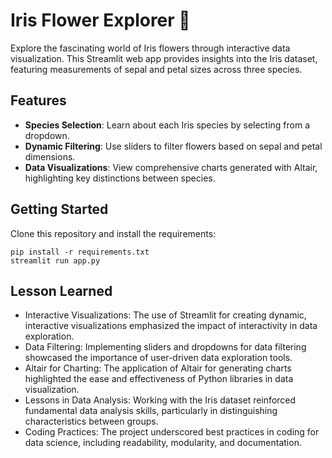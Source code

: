 # Iris Flower Explorer 🌸

Explore the fascinating world of Iris flowers through interactive data visualization. This Streamlit web app provides insights into the Iris dataset, featuring measurements of sepal and petal sizes across three species.

## Features
- **Species Selection**: Learn about each Iris species by selecting from a dropdown.
- **Dynamic Filtering**: Use sliders to filter flowers based on sepal and petal dimensions.
- **Data Visualizations**: View comprehensive charts generated with Altair, highlighting key distinctions between species.

## Getting Started
Clone this repository and install the requirements:
```
pip install -r requirements.txt
streamlit run app.py
```
## Lesson Learned
- Interactive Visualizations: The use of Streamlit for creating dynamic, interactive visualizations emphasized the impact of interactivity in data exploration.
- Data Filtering: Implementing sliders and dropdowns for data filtering showcased the importance of user-driven data exploration tools.
- Altair for Charting: The application of Altair for generating charts highlighted the ease and effectiveness of Python libraries in data visualization.
- Lessons in Data Analysis: Working with the Iris dataset reinforced fundamental data analysis skills, particularly in distinguishing characteristics between groups.
- Coding Practices: The project underscored best practices in coding for data science, including readability, modularity, and documentation.
